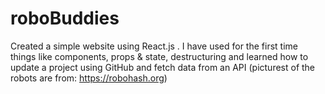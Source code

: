 # roboBuddies
Created a simple website using React.js . I have used for the first time things like components, props & state, destructuring and learned how to update a project using GitHub and fetch data from an API (picturest of the robots are from: https://robohash.org)
